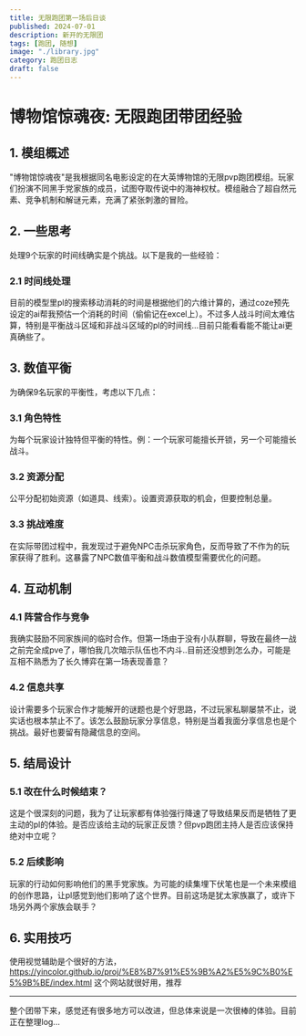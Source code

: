 ```yaml
---
title: 无限跑团第一场后日谈
published: 2024-07-01
description: 新开的无限团
tags: [跑团, 随想]
image: "./library.jpg"
category: 跑团日志
draft: false
---
```


# 博物馆惊魂夜: 无限跑团带团经验

## 1. 模组概述

"博物馆惊魂夜"是我根据同名电影设定的在大英博物馆的无限pvp跑团模组。玩家们扮演不同黑手党家族的成员，试图夺取传说中的海神权杖。模组融合了超自然元素、竞争机制和解谜元素，充满了紧张刺激的冒险。

## 2. 一些思考

处理9个玩家的时间线确实是个挑战。以下是我的一些经验：

### 2.1 时间线处理

目前的模型里pl的搜索移动消耗的时间是根据他们的六维计算的，通过coze预先设定的ai帮我预估一个消耗的时间（偷偷记在excel上）。不过多人战斗时间太难估算，特别是平衡战斗区域和非战斗区域的pl的时间线...目前只能看看能不能让ai更真确些了。

## 3. 数值平衡

为确保9名玩家的平衡性，考虑以下几点：

### 3.1 角色特性

为每个玩家设计独特但平衡的特性。例：一个玩家可能擅长开锁，另一个可能擅长战斗。

### 3.2 资源分配

公平分配初始资源（如道具、线索）。设置资源获取的机会，但要控制总量。

### 3.3 挑战难度

在实际带团过程中，我发现过于避免NPC击杀玩家角色，反而导致了不作为的玩家获得了胜利。这暴露了NPC数值平衡和战斗数值模型需要优化的问题。

## 4. 互动机制

### 4.1 阵营合作与竞争

我确实鼓励不同家族间的临时合作。但第一场由于没有小队群聊，导致在最终一战之前完全成pve了，哪怕我几次暗示队伍也不内斗..目前还没想到怎么办，可能是互相不熟悉为了长久博弈在第一场表现善意？

### 4.2 信息共享

设计需要多个玩家合作才能解开的谜题也是个好思路，不过玩家私聊屡禁不止，说实话也根本禁止不了。该怎么鼓励玩家分享信息，特别是当着我面分享信息也是个挑战。最好也要留有隐藏信息的空间。

## 5. 结局设计

### 5.1 改在什么时候结束？

这是个很深刻的问题，我为了让玩家都有体验强行降速了导致结果反而是牺牲了更主动的pl的体验。是否应该给主动的玩家正反馈？但pvp跑团主持人是否应该保持绝对中立呢？

### 5.2 后续影响

玩家的行动如何影响他们的黑手党家族。为可能的续集埋下伏笔也是一个未来模组的创作思路，让pl感觉到他们影响了这个世界。目前这场是犹太家族赢了，或许下场另外两个家族会联手？

## 6. 实用技巧

使用视觉辅助是个很好的方法，https://yincolor.github.io/proj/%E8%B7%91%E5%9B%A2%E5%9C%B0%E5%9B%BE/index.html
这个网站就很好用，推荐

---

整个团带下来，感觉还有很多地方可以改进，但总体来说是一次很棒的体验。目前正在整理log...